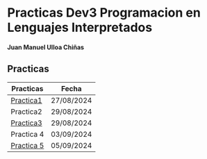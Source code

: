 # Practicas Dev3 Programacion en Lenguajes Interpretados
#### Juan Manuel Ulloa Chiñas

## Practicas

| Practicas | Fecha |
| --------- | --------- |
| [Practica1](https://github.com/SonocJM/practicas-3dev/blob/main/practica-1.md)| 27/08/2024|
| Practica2| 29/08/2024|
| [Practica3](https://github.com/SonocJM/practica-3-3dev.git)| 29/08/2024|
| Practica 4|03/09/2024|
| [Practica 5](https://github.com/SonocJM/practicas-3dev/blob/main/practica-5.md)|05/09/2024|